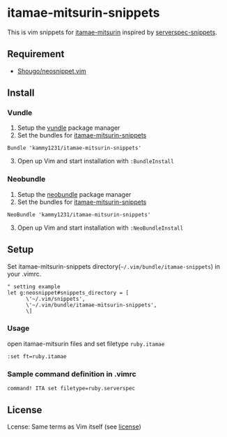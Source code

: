 # itamae-mitsurin-snippets

This is vim snippets for [itamae-mitsurin](https://rubygems.org/gems/itamae-mitsurin) inspired by [serverspec-snippets](https://github.com/hfm/itamae-snippets).

## Requirement

 * [Shougo/neosnippet.vim](https://github.com/Shougo/neosnippet.vim)

## Install

### Vundle

1. Setup the [vundle](https://github.com/gmarik/vundle) package manager
2. Set the bundles for [itamae-mitsurin-snippets](https://github.com/kammy1231/itamae-snippets)

``` vim
Bundle 'kammy1231/itamae-mitsurin-snippets'
```

3. Open up Vim and start installation with `:BundleInstall`

### Neobundle

1. Setup the [neobundle](https://github.com/Shougo/neobundle.vim) package manager
2. Set the bundles for [itamae-mitsurin-snippets](https://github.com/kammy1231/itamae-snippets)

``` vim
NeoBundle 'kammy1231/itamae-mitsurin-snippets'
```

3. Open up Vim and start installation with `:NeoBundleInstall`

## Setup

Set itamae-mitsurin-snippets directory(`~/.vim/bundle/itamae-snippets`) in your .vimrc.


``` vim
" setting example
let g:neosnippet#snippets_directory = [
      \'~/.vim/snippets',
      \'~/.vim/bundle/itamae-mitsurin-snippets',
      \]
```

### Usage

open itamae-mitsurin files and set filetype `ruby.itamae`

``` vim
:set ft=ruby.itamae
```

### Sample command definition in .vimrc
```vim
command! ITA set filetype=ruby.serverspec
```


## License

Lcense: Same terms as Vim itself (see [license](http://vimdoc.sourceforge.net/htmldoc/uganda.html#license))
